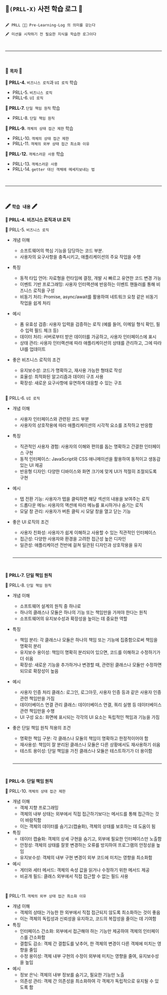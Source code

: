 ## 📕`(PRLL-X)` 사전 학습 로그 📕

```markdown

🖋️ PRLL 🟰🟰 Pre-Learning-Log 의 의미를 갖는다

🖋️ 미션을 시작하기 전 필요한 지식을 학습한 로그이다

```

<br>

---

<br>

### 🔖 **`목차`** 🔖

**📕 PRLL-4.** `비즈니스 로직`과 `UI 로직` 학습
  - PRLL-5. `비즈니스 로직`
  - PRLL-6. `UI 로직`

**📕 PRLL-7.** `단일 책임 원칙` 학습
  - PRLL-8. `단일 책임 원칙`

**📕 PRLL-9.** `객체의 상태 접근 제한` 학습
  - PRLL-10. `객체의 상태 접근 제한`
  - PRLL-11. `객체의 외부 상태 접근 최소화 이유`

**📕 PRLL-12.** `객체스러운 사용` 학습
  - PRLL-13. `객체스러운 사용`
  - PRLL-14. `getter 대신 객체에 메세지보내는 법`

<br>

---

<br>

### 🖋️ **`학습 내용`** 🖋️

**📕 PRLL-4.** **비즈니스 로직과 UI 로직**

📖 PRLL-5. `비즈니스 로직`

- 개념 이해
  - 소프트웨어의 핵심 기능을 담당하는 코드 부분.
  - 사용자의 요구사항을 충족시키고, 애플리케이션의 주요 작업을 수행
- 특징
  - 동적 타입 언어: 자료형을 런타임에 결정, 개발 시 빠르고 유연한 코드 변경 가능
  - 이벤트 기반 프로그래밍: 사용자 인터랙션에 반응하는 이벤트 핸들러를 통해 비즈니스 로직을 구성
  - 비동기 처리: Promise, async/await를 활용하여 네트워크 요청 같은 비동기 작업을 쉽게 처리
- 예시
  - 폼 유효성 검증: 사용자 입력을 검증하는 로직 (예를 들어, 이메일 형식 확인, 필수 입력 필드 체크 등)
  - 데이터 처리: 서버로부터 받은 데이터를 가공하고, 사용자 인터페이스에 표시
  - 상태 관리: 사용자 인터랙션에 따라 애플리케이션의 상태를 관리하고, 그에 따라 UI를 업데이트
- 좋은 비즈니스 로직의 조건
  - 유지보수성: 코드가 명확하고, 재사용 가능한 형태로 작성
  - 효율성: 최적화된 알고리즘과 데이터 구조 사용
  - 확장성: 새로운 요구사항에 유연하게 대응할 수 있는 구조
  
  <br>
  
📖 PRLL-6. `UI 로직`

- 개념 이해
  - 사용자 인터페이스와 관련된 코드 부분
  - 사용자의 상호작용에 따라 애플리케이션의 시각적 요소를 조작하고 반응함
- 특징
  - 직관적인 사용자 경험: 사용자의 이해와 편의를 돕는 명확하고 간결한 인터페이스 구현
  - 동적 인터페이스: JavaScript와 CSS 애니메이션을 활용하여 동적이고 생동감 있는 UI 제공
  - 반응형 디자인: 다양한 디바이스와 화면 크기에 맞게 UI가 적절히 조절되도록 구현
- 예시
  - 탭 전환 기능: 사용자가 탭을 클릭하면 해당 섹션의 내용을 보여주는 로직
  - 드롭다운 메뉴: 사용자의 액션에 따라 메뉴를 표시하거나 숨기는 로직
  - 모달 창 관리: 사용자가 버튼 클릭 시 모달 창을 열고 닫는 기능
- 좋은 UI 로직의 조건
  - 사용자 친화성: 사용자가 쉽게 이해하고 사용할 수 있는 직관적인 인터페이스
  - 접근성: 다양한 사용자와 환경을 고려한 접근성 높은 디자인
  - 일관성: 애플리케이션 전반에 걸쳐 일관된 디자인과 상호작용을 유지
  
  <br>

  ---

  <br>

**📕 PRLL-7.** **단일 책임 원칙**

📖 PRLL-8. `단일 책임 원칙`

- 개념 이해
  - 소프트웨어 설계의 원칙 중 하나로
  - 하나의 클래스나 모듈은 하나의 기능 또는 책임만을 가져야 한다는 원칙
  - 소프트웨어의 유지보수성과 확장성을 높이는 데 중요한 역할
- 특징
  - 책임 분리: 각 클래스나 모듈은 하나의 책임 또는 기능에 집중함으로써 책임을 명확히 분리
  - 유지보수 용이성: 책임이 명확히 분리되어 있으면, 코드를 이해하고 수정하기가 더 쉬움
  - 확장성: 새로운 기능을 추가하거나 변경할 때, 관련된 클래스나 모듈만 수정하면 되므로 확장성이 높음
- 예시
  - 사용자 인증 처리 클래스: 로그인, 로그아웃, 사용자 인증 등과 같은 사용자 인증 관련 책임만을 가짐
  - 데이터베이스 연결 관리 클래스: 데이터베이스 연결, 쿼리 실행 등 데이터베이스 관련 책임만을 수행
  - UI 구성 요소: 화면에 표시되는 각각의 UI 요소는 독립적인 책임과 기능을 가짐
- 좋은 단일 책임 원칙 적용의 조건
  - 명확한 책임 구분: 각 클래스나 모듈의 책임이 명확하고 한정적이어야 함
  - 재사용성: 책임이 잘 분리된 클래스나 모듈은 다른 상황에서도 재사용하기 쉬움
  - 테스트 용이성: 단일 책임을 가진 클래스나 모듈은 테스트하기가 더 용이함

  <br>

  ---

  <br>

**📕 PRLL-9.** **단일 책임 원칙**

📖 PRLL-10. `객체의 상태 접근 제한`

- 개념 이해
  - 객체 지향 프로그래밍
  - 객체의 내부 상태는 외부에서 직접 접근하기보다는 메서드를 통해 접근하는 것이 바람직함
  - 이는 객체의 데이터를 숨기고(캡슐화), 객체의 상태를 보호하는 데 도움이 됨
- 특징
  - 데이터 캡슐화: 객체의 상세 구현을 숨기고, 외부에 필요한 인터페이스만 노출함
  - 안정성: 객체의 상태를 잘못 변경하는 오류를 방지하여 프로그램의 안정성을 높임
  - 유지보수성: 객체의 내부 구현 변경이 외부 코드에 미치는 영향을 최소화함
- 예시
  - 게터와 세터 메서드: 객체의 속성 값을 읽거나 수정하기 위한 메서드 제공
  - 비공개 필드: 클래스 외부에서 직접 접근할 수 없는 필드 사용

<br>

📖 PRLL-11. `객체의 외부 상태 접근 최소화 이유`

- 개념 이해
  - 객체의 상태는 가능한 한 외부에서 직접 접근되지 않도록 최소화하는 것이 좋음
  - 이는 객체의 독립성과 신뢰성을 유지하고, 코드의 복잡성을 줄이는 데 기여함
- 특징
  - 인터페이스 간소화: 외부에서 접근해야 하는 기능만 제공하여 객체의 인터페이스를 간소화함
  - 결합도 감소: 객체 간 결합도를 낮추어, 한 객체의 변경이 다른 객체에 미치는 영향을 줄임
  - 수정 용이성: 객체 내부 구현의 수정이 외부에 미치는 영향을 줄여, 유지보수성을 높임
- 예시
  - 정보 은닉: 객체의 내부 정보를 숨기고, 필요한 기능만 노출
  - 의존성 관리: 객체 간 의존성을 최소화하여 각 객체가 독립적으로 유지될 수 있도록 함
